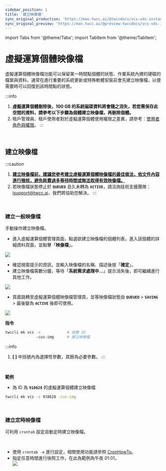 ```yaml
---
sidebar_position: 1
title: '建立映像檔'
sync_original_production: 'https://man.twcc.ai/@twccdocs/vcs-vds-instance-image-zh'
sync_original_preview: 'https://man.twcc.ai/@preview-twccdocs/vcs-vds-instance-image-zh'
---
```


import Tabs from '@theme/Tabs';
import TabItem from '@theme/TabItem';

# 虛擬運算個體映像檔

虛擬運算個體映像檔功能可以保留某一時間點個體的狀態、作業系統內建的硬碟的檔案與資料，通常在進行重要的系統更新或特殊軟體安裝前會先建立映像檔，以便需要時可以回復到該時間點的狀態。

:::info
1. **虛擬運算個體刪除後，100 GB 的系統磁碟資料將會隨之消失，若您需保存此空間的資料，請參考以下步驟為個體建立映像檔，再刪除個體。**
2. 租戶管理員、租戶使用者對於虛擬運算個體使用權限之差異，請參考：[<ins>使用者角色與權限</ins>](/docs/member-concepts-roles-permissions/twcc-services/compute#虛擬運算服務)。
:::

<br/>

## 建立映像檔

:::caution
1. **<ins>建立映像檔前，建議您參考[建立虛擬運算個體映像檔的最佳做法](./best-practice-create-images.md)，依文件內容進行檢核，避免耗費過多等待時間或無法取得有效映像檔。</ins>**
2. 若映像檔狀態停止於 **`QUEUED`** 且久未轉為 **`ACTIVE`**，請洽詢技術支援團隊：<a href="mailto:isupport@twcc.ai">isupport@twcc.ai</a>，我們將協助您解決。
:::

<br/>

### 建立一般映像檔

手動操作建立映像檔。

<Tabs>

<TabItem value="TWCC 入口網站" label="TWCC 入口網站">

* 進入虛擬運算個體管理頁面，點選欲建立映像檔的個體列表，進入該個體的詳細資料頁面，並點擊「**映像檔**」。

![](https://cos.twcc.ai/SYS-MANUAL/uploads/upload_1eae8d8ba6e77b6985c766895be51052.png)


* 確認視窗提示的資訊，並輸入映像檔的名稱、描述後按「**確定**」。
* 建立映像檔需數分鐘，等待「**系統需求處理中...**」提示消失後，即可繼續進行其他工作。

![](https://cos.twcc.ai/SYS-MANUAL/uploads/upload_6db5bf42a2241b5cb33d06ca66e47d57.png)

* 頁面跳轉至虛擬運算個體映像檔管理頁，並等映像檔狀態由 **`QUEUED`** > **`SAVING`**  > 最後變為 **`ACTIVE`** 後即可使用。

![](https://cos.twcc.ai/SYS-MANUAL/uploads/upload_6b56086ae6e9bd6eb94bf72f918e8d80.png)

</TabItem>

<TabItem value="TWCC CLI" label="TWCC CLI">

**指令**

```bash
twccli mk vcs -s            # 個體 ID  
              -cus-img      # 建立映像檔
```

:::info
1. **[ ]** 中括號內為選擇性參數，其餘為必要參數。
:::

<br/>

**範例**

- 為 ID 為 **`918628`** 的虛擬運算個體建立映像檔
```bash
twccli mk vcs -s 918628 -cus-img
```

</TabItem>

</Tabs>

<br/>

### 建立定時映像檔

可利用 `crontab` 設定自動定時建立映像檔。

<Tabs>

<TabItem value="TWCC 入口網站" label="TWCC 入口網站 (TBD)">

<br/>

</TabItem>

<TabItem value="TWCC CLI" label="TWCC CLI">

- 使用 `crontab -e` 進行設定，相關使用功能請參照 [<ins>CronHowTo</ins>](https://help.ubuntu.com/community/CronHowto)。<br/>
- 指定任意時間進行快照工作，在此為範例為午夜 01:01。<br/>
![](https://i.imgur.com/mQp1kUr.png)

</TabItem>

</Tabs>